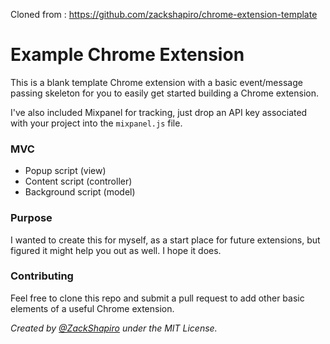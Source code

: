Cloned from : https://github.com/zackshapiro/chrome-extension-template

# **Example Chrome Extension**

This is a blank template Chrome extension with a basic event/message passing skeleton for you to easily get started building a Chrome extension.

I've also included Mixpanel for tracking, just drop an API key associated with your project into the `mixpanel.js` file.

### MVC
- Popup script (view)
- Content script (controller)
- Background script (model)

### Purpose

I wanted to create this for myself, as a start place for future extensions, but figured it might help you out as well. I hope it does.

### Contributing

Feel free to clone this repo and submit a pull request to add other basic elements of a useful Chrome extension.

*Created by [@ZackShapiro](http://twitter.com/zackshapiro) under the MIT License.*
